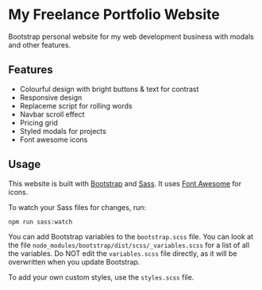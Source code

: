 # My Freelance Portfolio Website

Bootstrap personal website for my web development business with modals and other features.



## Features

- Colourful design with bright buttons & text for contrast
- Responsive design
- Replaceme script for rolling words
- Navbar scroll effect
- Pricing grid
- Styled modals for projects
- Font awesome icons

## Usage

This website is built with [Bootstrap](https://getbootstrap.com/) and [Sass](https://sass-lang.com/). It uses [Font Awesome](https://fontawesome.com/) for icons.



To watch your Sass files for changes, run:

```bash
npm run sass:watch
```

You can add Bootstrap variables to the `bootstrap.scss` file. You can look at the file `node_modules/bootstrap/dist/scss/_variables.scss` for a list of all the variables. Do NOT edit the `variables.scss` file directly, as it will be overwritten when you update Bootstrap.

To add your own custom styles, use the `styles.scss` file.
